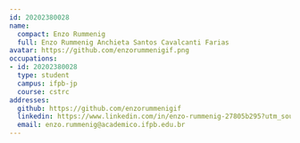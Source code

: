```yaml
---
id: 20202380028
name:
  compact: Enzo Rummenig
  full: Enzo Rummenig Anchieta Santos Cavalcanti Farias
avatar: https://github.com/enzorummenigif.png
occupations:
- id: 20202380028
  type: student
  campus: ifpb-jp
  course: cstrc
addresses:
  github: https://github.com/enzorummenigif
  linkedin: https://www.linkedin.com/in/enzo-rummenig-27805b295?utm_source=share&utm_campaign=share_via&utm_content=profile&utm_medium=android_app
  email: enzo.rummenig@academico.ifpb.edu.br
---
```

